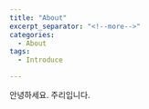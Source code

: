 ```yaml
---
title: "About"
excerpt_separator: "<!--more-->"
categories:
  - About
tags:
  - Introduce

---
```


안녕하세요. 주리입니다.